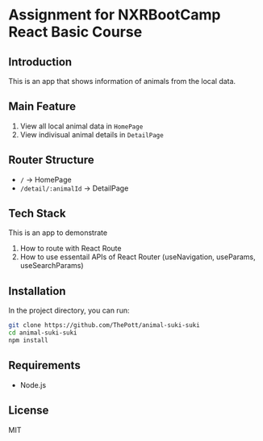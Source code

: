 # Assignment for NXRBootCamp React Basic Course

## Introduction
This is an app that shows information of animals from the local data.

## Main Feature
1. View all local animal data in `HomePage`
2. View indivisual animal details in `DetailPage`

## Router Structure
- `/`                   → HomePage
- `/detail/:animalId`   → DetailPage

## Tech Stack
This is an app to demonstrate
1. How to route with React Route
2. How to use essentail APIs of React Router (useNavigation, useParams, useSearchParams)



## Installation
In the project directory, you can run:
```bash
git clone https://github.com/ThePott/animal-suki-suki
cd animal-suki-suki
npm install
```
## Requirements
* Node.js
## License
MIT

